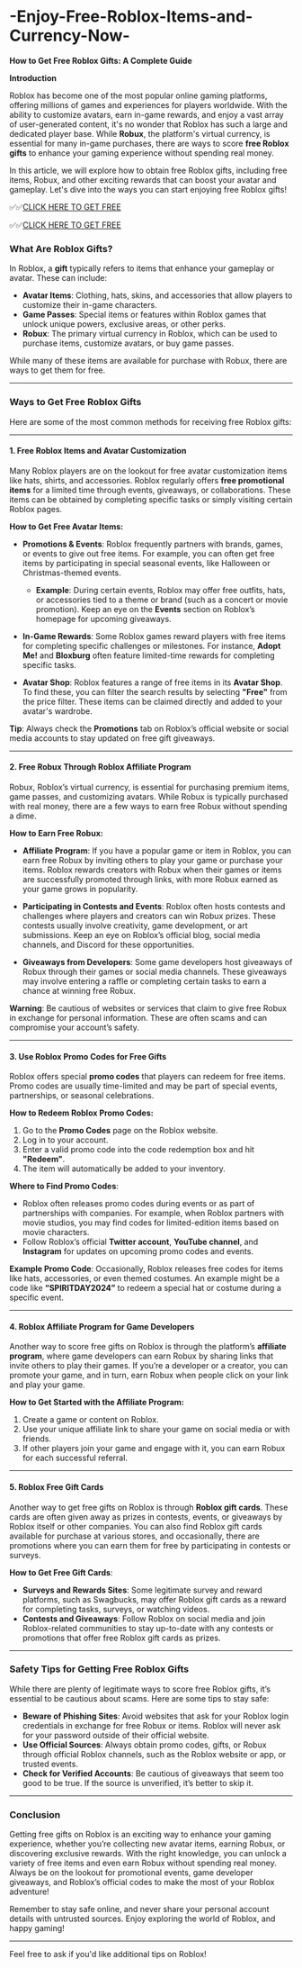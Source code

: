 # -Enjoy-Free-Roblox-Items-and-Currency-Now-

**How to Get Free Roblox Gifts: A Complete Guide**

**Introduction**

Roblox has become one of the most popular online gaming platforms, offering millions of games and experiences for players worldwide. With the ability to customize avatars, earn in-game rewards, and enjoy a vast array of user-generated content, it's no wonder that Roblox has such a large and dedicated player base. While **Robux**, the platform's virtual currency, is essential for many in-game purchases, there are ways to score **free Roblox gifts** to enhance your gaming experience without spending real money.

In this article, we will explore how to obtain free Roblox gifts, including free items, Robux, and other exciting rewards that can boost your avatar and gameplay. Let's dive into the ways you can start enjoying free Roblox gifts!

✅✅[CLICK HERE TO GET FREE](https://tinyurl.com/ycy7cnvj)

✅✅[CLICK HERE TO GET FREE](https://tinyurl.com/ycy7cnvj)

### What Are Roblox Gifts?

In Roblox, a **gift** typically refers to items that enhance your gameplay or avatar. These can include:

- **Avatar Items**: Clothing, hats, skins, and accessories that allow players to customize their in-game characters.
- **Game Passes**: Special items or features within Roblox games that unlock unique powers, exclusive areas, or other perks.
- **Robux**: The primary virtual currency in Roblox, which can be used to purchase items, customize avatars, or buy game passes.

While many of these items are available for purchase with Robux, there are ways to get them for free.

---

### Ways to Get Free Roblox Gifts

Here are some of the most common methods for receiving free Roblox gifts:

---

#### 1. **Free Roblox Items and Avatar Customization**

Many Roblox players are on the lookout for free avatar customization items like hats, shirts, and accessories. Roblox regularly offers **free promotional items** for a limited time through events, giveaways, or collaborations. These items can be obtained by completing specific tasks or simply visiting certain Roblox pages.

**How to Get Free Avatar Items:**
- **Promotions & Events**: Roblox frequently partners with brands, games, or events to give out free items. For example, you can often get free items by participating in special seasonal events, like Halloween or Christmas-themed events.
  
  - **Example**: During certain events, Roblox may offer free outfits, hats, or accessories tied to a theme or brand (such as a concert or movie promotion). Keep an eye on the **Events** section on Roblox’s homepage for upcoming giveaways.

- **In-Game Rewards**: Some Roblox games reward players with free items for completing specific challenges or milestones. For instance, **Adopt Me!** and **Bloxburg** often feature limited-time rewards for completing specific tasks.

- **Avatar Shop**: Roblox features a range of free items in its **Avatar Shop**. To find these, you can filter the search results by selecting **"Free"** from the price filter. These items can be claimed directly and added to your avatar's wardrobe.

**Tip**: Always check the **Promotions** tab on Roblox’s official website or social media accounts to stay updated on free gift giveaways.

---

#### 2. **Free Robux Through Roblox Affiliate Program**

Robux, Roblox’s virtual currency, is essential for purchasing premium items, game passes, and customizing avatars. While Robux is typically purchased with real money, there are a few ways to earn free Robux without spending a dime.

**How to Earn Free Robux:**
- **Affiliate Program**: If you have a popular game or item in Roblox, you can earn free Robux by inviting others to play your game or purchase your items. Roblox rewards creators with Robux when their games or items are successfully promoted through links, with more Robux earned as your game grows in popularity.
  
- **Participating in Contests and Events**: Roblox often hosts contests and challenges where players and creators can win Robux prizes. These contests usually involve creativity, game development, or art submissions. Keep an eye on Roblox’s official blog, social media channels, and Discord for these opportunities.

- **Giveaways from Developers**: Some game developers host giveaways of Robux through their games or social media channels. These giveaways may involve entering a raffle or completing certain tasks to earn a chance at winning free Robux.

**Warning**: Be cautious of websites or services that claim to give free Robux in exchange for personal information. These are often scams and can compromise your account’s safety.

---

#### 3. **Use Roblox Promo Codes for Free Gifts**

Roblox offers special **promo codes** that players can redeem for free items. Promo codes are usually time-limited and may be part of special events, partnerships, or seasonal celebrations.

**How to Redeem Roblox Promo Codes:**
1. Go to the **Promo Codes** page on the Roblox website.
2. Log in to your account.
3. Enter a valid promo code into the code redemption box and hit **"Redeem"**.
4. The item will automatically be added to your inventory.

**Where to Find Promo Codes**:
- Roblox often releases promo codes during events or as part of partnerships with companies. For example, when Roblox partners with movie studios, you may find codes for limited-edition items based on movie characters.
- Follow Roblox’s official **Twitter account**, **YouTube channel**, and **Instagram** for updates on upcoming promo codes and events.
  
**Example Promo Code**: Occasionally, Roblox releases free codes for items like hats, accessories, or even themed costumes. An example might be a code like **“SPIRITDAY2024”** to redeem a special hat or costume during a specific event.

---

#### 4. **Roblox Affiliate Program for Game Developers**

Another way to score free gifts on Roblox is through the platform’s **affiliate program**, where game developers can earn Robux by sharing links that invite others to play their games. If you’re a developer or a creator, you can promote your game, and in turn, earn Robux when people click on your link and play your game.

**How to Get Started with the Affiliate Program:**
1. Create a game or content on Roblox.
2. Use your unique affiliate link to share your game on social media or with friends.
3. If other players join your game and engage with it, you can earn Robux for each successful referral.

---

#### 5. **Roblox Free Gift Cards**

Another way to get free gifts on Roblox is through **Roblox gift cards**. These cards are often given away as prizes in contests, events, or giveaways by Roblox itself or other companies. You can also find Roblox gift cards available for purchase at various stores, and occasionally, there are promotions where you can earn them for free by participating in contests or surveys.

**How to Get Free Gift Cards**:
- **Surveys and Rewards Sites**: Some legitimate survey and reward platforms, such as Swagbucks, may offer Roblox gift cards as a reward for completing tasks, surveys, or watching videos.
- **Contests and Giveaways**: Follow Roblox on social media and join Roblox-related communities to stay up-to-date with any contests or promotions that offer free Roblox gift cards as prizes.

---

### Safety Tips for Getting Free Roblox Gifts

While there are plenty of legitimate ways to score free Roblox gifts, it’s essential to be cautious about scams. Here are some tips to stay safe:

- **Beware of Phishing Sites**: Avoid websites that ask for your Roblox login credentials in exchange for free Robux or items. Roblox will never ask for your password outside of their official website.
- **Use Official Sources**: Always obtain promo codes, gifts, or Robux through official Roblox channels, such as the Roblox website or app, or trusted events.
- **Check for Verified Accounts**: Be cautious of giveaways that seem too good to be true. If the source is unverified, it’s better to skip it.

---

### Conclusion

Getting free gifts on Roblox is an exciting way to enhance your gaming experience, whether you’re collecting new avatar items, earning Robux, or discovering exclusive rewards. With the right knowledge, you can unlock a variety of free items and even earn Robux without spending real money. Always be on the lookout for promotional events, game developer giveaways, and Roblox’s official codes to make the most of your Roblox adventure!

Remember to stay safe online, and never share your personal account details with untrusted sources. Enjoy exploring the world of Roblox, and happy gaming!

--- 

Feel free to ask if you'd like additional tips on Roblox!
